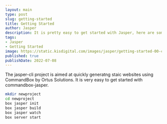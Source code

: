 ```yaml
---
layout: main
type: post
slug: getting-started
title: Getting Started
author: Jasper
description: It is pretty easy to get started with Jasper, here are some steps to help you move forward
tags: 
- Jasper
- Getting Started
image: https://static.kisdigital.com/images/jasper/getting-started-00-cover.jpeg
published: true
publishDate: 2022-07-08
---
```


The jasper-cli project is aimed at quickly generatng staic websites using CommandBox by Ortus Solutions. It is very easy to get started with commandbox-jasper.

``` bash
mkdir newproject
cd newproject
box jasper init
box jasper build
box jasper watch
box server start 

```
